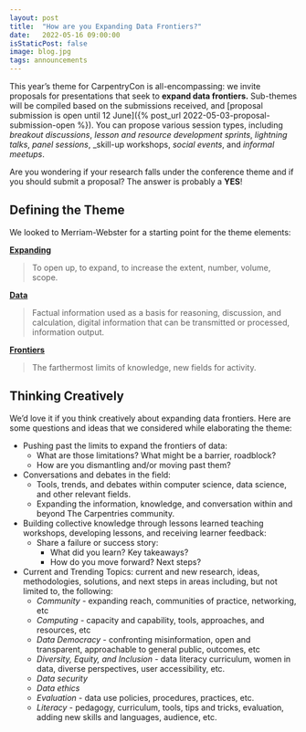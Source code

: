 ```yaml
---
layout: post
title:  "How are you Expanding Data Frontiers?"
date:   2022-05-16 09:00:00
isStaticPost: false
image: blog.jpg
tags: announcements
---
```


This year’s theme for CarpentryCon is all-encompassing: we invite proposals for presentations that seek to **expand data frontiers.** Sub-themes will be compiled based on the submissions received, and [proposal submission is open until 12 June]({% post_url 2022-05-03-proposal-submission-open %}). You can propose various session types, including _breakout discussions_, _lesson and resource development sprints_, _lightning talks_, _panel sessions_, _skill-up workshops, _social events_, and _informal meetups_. 

Are you wondering if your research falls under the conference theme and if you should submit a proposal? The answer is probably a **YES**!

## Defining the Theme

We looked to Merriam-Webster for a starting point for the theme elements: 

**[Expanding](https://www.merriam-webster.com/dictionary/expanding)**

> To open up, to expand, to increase the extent, number, volume, scope.

**[Data](https://www.merriam-webster.com/dictionary/data)**

> Factual information used as a basis for reasoning, discussion, and calculation, digital information that can be transmitted or processed, information output.

**[Frontiers](https://www.merriam-webster.com/dictionary/frontiers)**

> The farthermost limits of knowledge, new fields for activity.

## Thinking Creatively

We’d love it if you think creatively about expanding data frontiers. Here are some questions and ideas that we considered while elaborating the theme:

* Pushing past the limits to expand the frontiers of data:
    * What are those limitations? What might be a barrier, roadblock?
    * How are you dismantling and/or moving past them?
* Conversations and debates in the field: 
    * Tools, trends, and debates within computer science, data science, and other relevant fields.
    * Expanding the information, knowledge, and conversation within and beyond The Carpentries community. 
* Building collective knowledge through lessons learned teaching workshops, developing lessons, and receiving learner feedback:
    * Share a failure or success story: 
        * What did you learn? Key takeaways?
        * How do you move forward? Next steps?
* Current and Trending Topics: current and new research, ideas, methodologies, solutions, and next steps in areas including, but not limited to, the following:
    * _Community_ - expanding reach, communities of practice, networking, etc
    * _Computing_ - capacity and capability, tools, approaches, and resources, etc
    * _Data Democracy_ - confronting misinformation, open and transparent, approachable to general public, outcomes, etc
    * _Diversity, Equity, and Inclusion_ - data literacy curriculum, women in data, diverse perspectives, user accessibility, etc.
    * _Data security_ 
    * _Data ethics_
    * _Evaluation_ - data use policies, procedures, practices, etc.
    * _Literacy_ - pedagogy, curriculum, tools, tips and tricks, evaluation, adding new skills and languages, audience, etc.